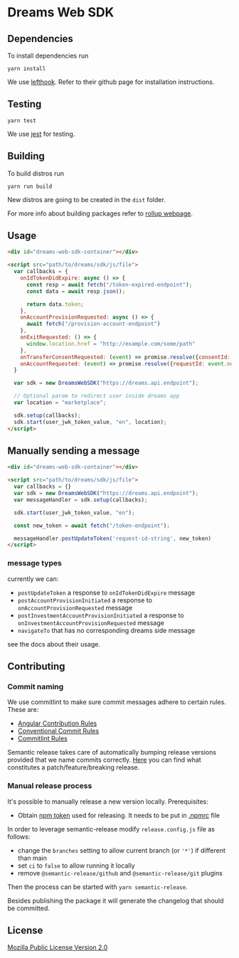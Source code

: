 # Dreams Web SDK

## Dependencies

To install dependencies run

```shell
yarn install
```

We use [lefthook](https://github.com/evilmartians/lefthook). Refer to their github page for installation instructions.

## Testing

```shell
yarn test
```

We use [jest](https://jestjs.io/) for testing.

## Building

To build distros run

```shell
yarn run build
```

New distros are going to be created in the `dist` folder.

For more info about building packages refer to [rollup webpage](https://rollupjs.org/guide/en/#overview).

## Usage

```html
<div id="dreams-web-sdk-container"></div>

<script src="path/to/dreams/sdk/js/file">
  var callbacks = {
    onIdTokenDidExpire: async () => {
      const resp = await fetch("/token-expired-endpoint");
      const data = await resp.json();

      return data.token;
    },
    onAccountProvisionRequested: async () => {
      await fetch("/provision-account-endpoint")
    },
    onExitRequested: () => {
      window.location.href = "http://example.com/some/path"
    }, 
    onTransferConsentRequested: (event) => promise.resolve({consentId: event.message.consentId, requestId: event.message.requestId, consentRef: 'foo'}),
    onAccountRequested: (event) => promise.resolve({requestId: event.message.requestId})
  }

  var sdk = new DreamsWebSDK("https://dreams.api.endpoint");

  // Optional param to redirect user inside dreams app
  var location = "marketplace";

  sdk.setup(callbacks);
  sdk.start(user_jwk_token_value, "en", location);
</script>
```

## Manually sending a message

```html
<div id="dreams-web-sdk-container"></div>

<script src="path/to/dreams/sdk/js/file">
  var callbacks = {}
  var sdk = new DreamsWebSDK("https://dreams.api.endpoint");
  var messageHandler = sdk.setup(callbacks);

  sdk.start(user_jwk_token_value, "en");

  const new_token = await fetch("/token-endpoint");

  messageHandler.postUpdateToken('request-id-string', new_token)
</script>
```

### message types

currently we can:

- `postUpdateToken` a response to `onIdTokenDidExpire` message
- `postAccountProvisionInitiated` a response to `onAccountProvisionRequested` message
- `postInvestmentAccountProvisionInitiated` a response to `onInvestmentAccountProvisionRequested` message
- `navigateTo` that has no corresponding dreams side message

see the docs about their usage.

## Contributing

### Commit naming

We use commitlint to make sure commit messages adhere to certain rules. These are:

- [Angular Contribution Rules](https://github.com/angular/angular/blob/22b96b9/CONTRIBUTING.md#type)
- [Conventional Commit Rules](https://www.conventionalcommits.org/en/v1.0.0-beta.2/#specification)
- [Commitlint Rules](https://github.com/conventional-changelog/commitlint/tree/master/@commitlint/config-conventional#type-enum)

Semantic release takes care of automatically bumping release versions provided that we name commits correctly.
[Here](https://github.com/semantic-release/semantic-release#commit-message-format) you can find what constitutes a patch/feature/breaking release.

### Manual release process

It's possible to manually release a new version locally.
Prerequisites:
- Obtain [npm token](https://start.1password.com/open/i?a=IRGTGSWMBZEMXJFPUSWVVIKOBE&v=xfh2geajq6tugtv5d5eby3vtni&i=uely6p4tyot2hsl72bnucwyle4&h=doconomyab.1password.com) used for releasing. It needs to be put in [.npmrc](https://docs.npmjs.com/cli/v10/configuring-npm/npmrc#auth-related-configuration) file

In order to leverage semantic-release modify `release.config.js` file as follows:
- change the `branches` setting to allow current branch (or `'*'`) if different than main
- set `ci` to `false` to allow running it locally
- remove `@semantic-release/github` and `@semantic-release/git` plugins

Then the process can be started with `yarn semantic-release`.

Besides publishing the package it will generate the changelog that should be committed.

## License

[Mozilla Public License Version 2.0](LICENSE)
